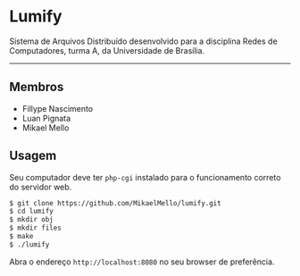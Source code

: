 # Lumify

Sistema de Arquivos Distribuído desenvolvido para a disciplina Redes de Computadores, turma A, da Universidade de Brasília.

---

## Membros
 * Fillype Nascimento
 * Luan Pignata
 * Mikael Mello

## Usagem

Seu computador deve ter `php-cgi` instalado para o funcionamento correto do servidor web.

```bash
$ git clone https://github.com/MikaelMello/lumify.git
$ cd lumify
$ mkdir obj
$ mkdir files
$ make
$ ./lumify
```

Abra o endereço `http://localhost:8080` no seu browser de preferência.
